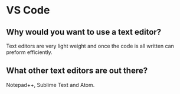 # VS Code

## Why would you want to use a text editor?

Text editors are very light weight and once the code is all written can preform efficiently. 

## What other text editors are out there?

Notepad++, Sublime Text and Atom.
